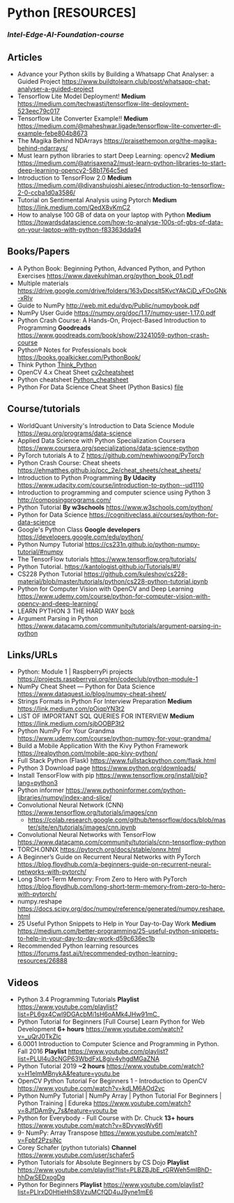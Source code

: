 # Python [RESOURCES]
### *Intel-Edge-AI-Foundation-course*


## Articles
* Advance your Python skills by Building a Whatsapp Chat Analyser: a Guided Project https://www.buildtolearn.club/post/whatsapp-chat-analyser-a-guided-project
* Tensorflow Lite Model Deployment! **Medium** https://medium.com/techwasti/tensorflow-lite-deployment-523eec79c017
* Tensorflow Lite Converter Example!! **Medium** https://medium.com/@maheshwar.ligade/tensorflow-lite-converter-dl-example-febe804b8673
* The Magika Behind NDArrays https://praisethemoon.org/the-magika-behind-ndarrays/
* Must learn python libraries to start Deep Learning: opencv2 **Medium** https://medium.com/@atrisaxena2/must-learn-python-libraries-to-start-deep-learning-opencv2-58b1764c5ed
* Introduction to TensorFlow 2.0 **Medium** https://medium.com/@divanshujoshi.aiesec/introduction-to-tensorflow-2-0-ccba1d0a3586/
* Tutorial on Sentimental Analysis using Pytorch **Medium** https://link.medium.com/QedX8vKmC2
* How to analyse 100 GB of data on your laptop with Python **Medium** https://towardsdatascience.com/how-to-analyse-100s-of-gbs-of-data-on-your-laptop-with-python-f83363dda94

## Books/Papers
* A Python Book: Beginning Python, Advanced Python, and Python Exercises https://www.davekuhlman.org/python_book_01.pdf
* Multiple materials https://drive.google.com/drive/folders/163vDpcslt5KvcYAkCjD_yFOoGNk-xRIv
* Guide to NumPy http://web.mit.edu/dvp/Public/numpybook.pdf
* NumPy User Guide https://numpy.org/doc/1.17/numpy-user-1.17.0.pdf
* Python Crash Course: A Hands-On, Project-Based Introduction to Programming **Goodreads** https://www.goodreads.com/book/show/23241059-python-crash-course
* Python® Notes for Professionals book https://books.goalkicker.com/PythonBook/
* Think Python [Think_Python](books/Think_Python.pdf)
* OpenCV 4.x Cheat Sheet [cv2cheatsheet](books/cv2cheatsheet.pdf)
* Python cheatsheet [Python_cheatsheet](books/Python_cheatsheet.pdf)
* Python For Data Science Cheat Sheet (Python Basics) [file](books/PythonForDataScience.pdf)

## Course/tutorials
* WorldQuant University's Introduction to Data Science Module https://wqu.org/programs/data-science
* Applied Data Science with Python Specialization Coursera https://www.coursera.org/specializations/data-science-python
* PyTorch tutorials A to Z https://github.com/newhiwoong/PyTorch
* Python Crash Course: Cheat sheets https://ehmatthes.github.io/pcc_2e/cheat_sheets/cheat_sheets/
* Introduction to Python Programming **By Udacity** https://www.udacity.com/course/introduction-to-python--ud1110
* Introduction to programming and computer science using Python 3 http://composingprograms.com/
* Python Tutorial **By w3schools** https://www.w3schools.com/python/
* Python for Data Science https://cognitiveclass.ai/courses/python-for-data-science
* Google's Python Class **Google developers** https://developers.google.com/edu/python/
* Python Numpy Tutorial https://cs231n.github.io/python-numpy-tutorial/#numpy
* The TensorFlow tutorials https://www.tensorflow.org/tutorials/
* Python Tutorial. https://kantologist.github.io/Tutorials/#!/
* CS228 Python Tutorial https://github.com/kuleshov/cs228-material/blob/master/tutorials/python/cs228-python-tutorial.ipynb
* Python for Computer Vision with OpenCV and Deep Learning https://www.udemy.com/course/python-for-computer-vision-with-opencv-and-deep-learning/
* LEARN PYTHON 3 THE HARD WAY [book](books/learn-python3-the-hard-way-jul-4-2017.pdf)
* Argument Parsing in Python https://www.datacamp.com/community/tutorials/argument-parsing-in-python

## Links/URLs
* Python: Module 1 | RaspberryPi projects https://projects.raspberrypi.org/en/codeclub/python-module-1
* NumPy Cheat Sheet — Python for Data Science https://www.dataquest.io/blog/numpy-cheat-sheet/
* Strings Formats in Python For Interview Preparation **Medium** https://link.medium.com/pOiqpYN3t2
* LIST OF IMPORTANT SQL QUERIES FOR INTERVIEW **Medium** https://link.medium.com/sjbOOBP3t2
* Python NumPy For Your Grandma https://www.udemy.com/course/python-numpy-for-your-grandma/
* Build a Mobile Application With the Kivy Python Framework https://realpython.com/mobile-app-kivy-python/
* Full Stack Python (Flask) https://www.fullstackpython.com/flask.html
* Python 3 Download page https://www.python.org/downloads/
* Install TensorFlow with pip https://www.tensorflow.org/install/pip?lang=python3
* Python informer https://www.pythoninformer.com/python-libraries/numpy/index-and-slice/
* Convolutional Neural Network (CNN) https://www.tensorflow.org/tutorials/images/cnn
    - https://colab.research.google.com/github/tensorflow/docs/blob/master/site/en/tutorials/images/cnn.ipynb
* Convolutional Neural Networks with TensorFlow https://www.datacamp.com/community/tutorials/cnn-tensorflow-python
* TORCH.ONNX https://pytorch.org/docs/stable/onnx.html
* A Beginner’s Guide on Recurrent Neural Networks with PyTorch https://blog.floydhub.com/a-beginners-guide-on-recurrent-neural-networks-with-pytorch/
* Long Short-Term Memory: From Zero to Hero with PyTorch https://blog.floydhub.com/long-short-term-memory-from-zero-to-hero-with-pytorch/
* numpy.reshape https://docs.scipy.org/doc/numpy/reference/generated/numpy.reshape.html
* 25 Useful Python Snippets to Help in Your Day-to-Day Work **Medium** https://medium.com/better-programming/25-useful-python-snippets-to-help-in-your-day-to-day-work-d59c636ec1b
* Recommended Python learning resources https://forums.fast.ai/t/recommended-python-learning-resources/26888

## Videos
* Python 3.4 Programming Tutorials **Playlist** https://www.youtube.com/playlist?list=PL6gx4Cwl9DGAcbMi1sH6oAMk4JHw91mC_
* Python Tutorial for Beginners [Full Course] Learn Python for Web Development **6+ hours** https://www.youtube.com/watch?v=_uQrJ0TkZlc
* 6.0001 Introduction to Computer Science and Programming in Python. Fall 2016 **Playlist** https://www.youtube.com/playlist?list=PLUl4u3cNGP63WbdFxL8giv4yhgdMGaZNA
* Python Tutorial 2019 **~2 hours** https://www.youtube.com/watch?v=H1elmMBnykA&feature=youtu.be
* OpenCV Python Tutorial For Beginners 1 - Introduction to OpenCV https://www.youtube.com/watch?v=kdLM6AOd2vc
* Python NumPy Tutorial | NumPy Array | Python Tutorial For Beginners | Python Training | Edureka https://www.youtube.com/watch?v=8JfDAm9y_7s&feature=youtu.be
* Python for Everybody - Full Course with Dr. Chuck **13+ hours** https://www.youtube.com/watch?v=8DvywoWv6fI
* 9- NumPy: Array Transpose https://www.youtube.com/watch?v=Fpbf2PzsiNc
* Corey Schafer (python tutorials) **Channel** https://www.youtube.com/user/schafer5
* Python Tutorials for Absolute Beginners by CS Dojo **Playlist** https://www.youtube.com/playlist?list=PLBZBJbE_rGRWeh5mIBhD-hhDwSEDxogDg
* Python for Beginners **Playlist** https://www.youtube.com/playlist?list=PLlrxD0HtieHhS8VzuMCfQD4uJ9yne1mE6

